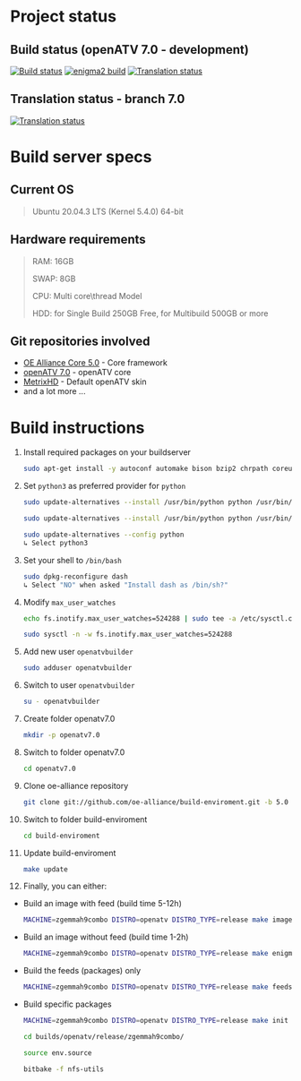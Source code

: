 # Project status

## Build status (openATV 7.0 - development)

[![Build status](https://travis-ci.org/openatv/enigma2.svg?branch=7.0)](https://travis-ci.org/openatv/enigma2) [![enigma2 build](https://github.com/openatv/enigma2/actions/workflows/enigma2.yml/badge.svg)](https://github.com/openatv/enigma2/actions/workflows/enigma2.yml) [![Translation status](https://hosted.weblate.org/widgets/openatv/-/enigma2-7-0-po/svg-badge.svg)](https://hosted.weblate.org/engage/openatv/)

## Translation status - branch 7.0

[![Translation status](https://hosted.weblate.org/widgets/openatv/-/enigma2-7-0-po/open-graph.png)](https://hosted.weblate.org/engage/openatv/)

# Build server specs

## Current OS

> Ubuntu 20.04.3 LTS (Kernel 5.4.0) 64-bit

## Hardware requirements

> RAM:  16GB
>
> SWAP: 8GB
>
> CPU:  Multi core\thread Model
>
> HDD:  for Single Build 250GB Free, for Multibuild 500GB or more

## Git repositories involved

* [OE Alliance Core 5.0](https://github.com/oe-alliance/oe-alliance-core/tree/5.0 "OE Alliance Core 5.0") - Core framework
* [openATV 7.0](https://github.com/openatv/enigma2/tree/7.0 "openATV 7.0") - openATV core
* [MetrixHD](https://github.com/openatv/MetrixHD/tree/dev "openATV Skin") - Default openATV skin
* and a lot more ...

# Build instructions

1. Install required packages on your buildserver

    ```sh
    sudo apt-get install -y autoconf automake bison bzip2 chrpath coreutils cpio curl cvs debianutils default-jre default-jre-headless diffstat flex g++ gawk gcc gcc-8 gcc-multilib g++-multilib gettext git git-core gzip help2man info iputils-ping java-common libc6-dev libegl1-mesa libglib2.0-dev libncurses5-dev libperl4-corelibs-perl libproc-processtable-perl libsdl1.2-dev libserf-dev libtool libxml2-utils make ncurses-bin patch perl pkg-config psmisc python3 python3-git python3-jinja2 python3-pexpect python3-pip python-setuptools qemu quilt socat sshpass subversion tar texi2html texinfo unzip wget xsltproc xterm xz-utils zip zlib1g-dev zstd
    ```

1. Set `python3` as preferred provider for `python`

    ```sh
    sudo update-alternatives --install /usr/bin/python python /usr/bin/python2 1

    sudo update-alternatives --install /usr/bin/python python /usr/bin/python3 2

    sudo update-alternatives --config python
    ↳ Select python3
    ```

1. Set your shell to `/bin/bash`

    ```sh
    sudo dpkg-reconfigure dash
    ↳ Select "NO" when asked "Install dash as /bin/sh?"
    ```

1. Modify `max_user_watches`

    ```sh
    echo fs.inotify.max_user_watches=524288 | sudo tee -a /etc/sysctl.conf

    sudo sysctl -n -w fs.inotify.max_user_watches=524288
    ```

1. Add new user `openatvbuilder`

    ```sh
    sudo adduser openatvbuilder
    ```

1. Switch to user `openatvbuilder`

    ```sh
    su - openatvbuilder
    ```

1. Create folder openatv7.0

    ```sh
    mkdir -p openatv7.0
    ```

1. Switch to folder openatv7.0

    ```sh
    cd openatv7.0
    ```

1. Clone oe-alliance repository

    ```sh
    git clone git://github.com/oe-alliance/build-enviroment.git -b 5.0
    ```

1. Switch to folder build-enviroment

    ```sh
    cd build-enviroment
    ```

1. Update build-enviroment

    ```sh
    make update
    ```

1. Finally, you can either:

* Build an image with feed (build time 5-12h)

    ```sh
    MACHINE=zgemmah9combo DISTRO=openatv DISTRO_TYPE=release make image
    ```

* Build an image without feed (build time 1-2h)

    ```sh
    MACHINE=zgemmah9combo DISTRO=openatv DISTRO_TYPE=release make enigma2-image
    ```

* Build the feeds (packages) only

    ```sh
    MACHINE=zgemmah9combo DISTRO=openatv DISTRO_TYPE=release make feeds
    ```

* Build specific packages

    ```sh
    MACHINE=zgemmah9combo DISTRO=openatv DISTRO_TYPE=release make init

    cd builds/openatv/release/zgemmah9combo/

    source env.source

    bitbake -f nfs-utils
    ```

